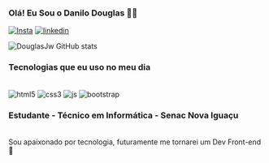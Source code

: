 
### Olá! Eu Sou o Danilo Douglas 🖐🏼

[![Insta](https://img.shields.io/badge/Instagram-E4405F?style=for-the-badge&logo=instagram&logoColor=white)](https://www.instagram.com/douglas_jw_/)
[![linkedin](https://img.shields.io/badge/LinkedIn-0077B5?style=for-the-badge&logo=linkedin&logoColor=white)](https://www.linkedin.com/in/danilo-douglas-1bb8ab23b/)

![DouglasJw GitHub stats](https://github-readme-stats.vercel.app/api?username=DouglasJw&theme=merko&show_icons=true)

### Tecnologias que eu uso no meu dia

<div style="display: inline_block"><br/>
<img align="center" alt="html5" src="https://img.shields.io/badge/HTML5-E34F26?style=for-the-badge&logo=html5&logoColor=white" />
<img align="center" alt="css3" src="https://img.shields.io/badge/CSS3-1572B6?style=for-the-badge&logo=css3&logoColor=white" />
<img align="center" alt="js" src="https://img.shields.io/badge/JavaScript-F7DF1E?style=for-the-badge&logo=javascript&logoColor=black" />
<img align="center" alt="bootstrap" src="https://img.shields.io/badge/Bootstrap-563D7C?style=for-the-badge&logo=bootstrap&logoColor=white" />
</div>

### Estudante - Técnico em Informática - Senac Nova Iguaçu

<br/>Sou apaixonado por tecnologia, futuramente me tornarei um Dev Front-end🙏
